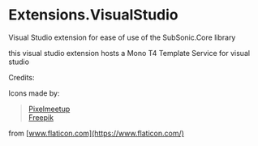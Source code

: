 # Extensions.VisualStudio
Visual Studio extension for ease of use of the SubSonic.Core library

this visual studio extension hosts a Mono T4 Template Service for visual studio

Credits:

Icons made by:
> [Pixelmeetup](https://www.flaticon.com/authors/pixelmeetup)<br />
> [Freepik](https://www.flaticon.com/authors/freepik)

from [www.flaticon.com](https://www.flaticon.com/)
